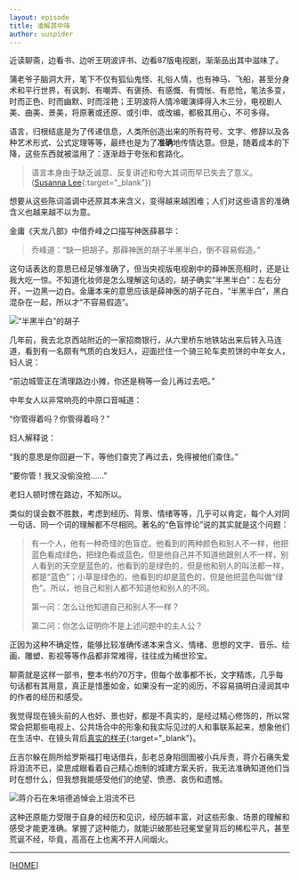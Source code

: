 ```yaml
---
layout: episode
title: 谁解其中味
author: uuspider
---
```

近读聊斋，边看书、边听王玥波评书、边看87版电视剧，渐渐品出其中滋味了。

蒲老爷子脑洞大开，笔下不仅有狐仙鬼怪、礼俗人情，也有神马、飞船，甚至分身术和平行世界，有讽刺、有嘲弄、有褒扬、有感慨、有惆怅、有悲怆，笔法多变，时而正色、时而幽默、时而淫艳；王玥波将人情冷暖演绎得入木三分，电视剧人美、曲美、景美，将原著或还原、或引申、或改编，都极其用心，不可多得。

语言，归根结底是为了传递信息，人类所创造出来的所有符号、文字、修辞以及各种艺术形式、公式定理等等，最终也是为了**准确**地传情达意。但是，随着成本的下降，这些东西就被滥用了：逐渐趋于夸张和套路化。

>语言本身由于缺乏诚意、反复讲述和夸大其词而早已失去了意义。([Susanna Lee][ref01]{:target="_blank"})

想要从这些陈词滥调中还原其本来含义，变得越来越困难；人们对这些语言的准确含义也越来越不以为意。

金庸《天龙八部》中借乔峰之口描写神医薛慕华：

>乔峰道：“缺一把胡子。那薛神医的胡子半黑半白，倒不容易假造。”

这句话表达的意思已经足够准确了，但当央视版电视剧中的薛神医亮相时，还是让我大吃一惊。不知道化妆师是怎么理解这句话的，胡子确实“半黑半白”：左右分开，一边黑一边白。金庸本来的意思应该是薛神医的胡子花白，“半黑半白”，黑白混杂在一起，所以才“不容易假造”。

![“半黑半白”的胡子][img01]

几年前，我去北京西站附近的一家招商银行，从六里桥东地铁站出来后转入马连道，看到有一名颇有气质的白发妇人，迎面拦住一个骑三轮车卖煎饼的中年女人，妇人说：

“前边城管正在清理路边小摊，你还是稍等一会儿再过去吧。”

中年女人以非常响亮的中原口音喊道：

“你管得着吗？你管得着吗？”

妇人解释说：

“我的意思是你回避一下，等他们查完了再过去，免得被他们查住。”

“要你管！我又没偷没抢……”

老妇人顿时愣在路边，不知所以。

类似的误会数不胜数，考虑到经历、背景、情绪等等，几乎可以肯定，每个人对同一句话、同一个词的理解都不尽相同。著名的“色盲悖论”说的其实就是这个问题：

>有一个人，他有一种奇怪的色盲症。他看到的两种颜色和别人不一样，他把蓝色看成绿色，把绿色看成蓝色。但是他自己并不知道他跟别人不一样，别人看到的天空是蓝色的，他看到的是绿色的，但是他和别人的叫法都一样，都是“蓝色”；小草是绿色的，他看到的却是蓝色的，但是他把蓝色叫做“绿色”。所以，他自己和别人都不知道他和别人的不同。
>
>第一问：怎么让他知道自己和别人不一样？
>
>第二问：你怎么证明你不是上述问题中的主人公？

正因为这种不确定性，能够比较准确传递本来含义、情绪、思想的文字、音乐、绘画、雕塑、影视等等作品都非常难得，往往成为稀世珍宝。

聊斋就是这样一部书，整本书约70万字，但每个故事都不长，文字精炼，几乎每句话都有其用意，真正是惜墨如金，如果没有一定的阅历，不容易搞明白浸润其中的作者的经历和感受。

我觉得现在镜头前的人也好、景也好，都是不真实的，是经过精心修饰的，所以常常会把那些电视上、公共场合中的形象和我实际见过的人和事联系起来，想象他们在生活中、在镜头背后[真实的样子][ref02]{:target="_blank"}。

丘吉尔躲在厕所给罗斯福打电话借兵，彭老总身陷囹圄被小兵斥责，蒋介石痛失爱将泪流不已，梁思成眼看着自己精心炮制的城建方案夭折，我无法准确知道他们当时在想什么，但我想我能感受他们的绝望、愤懑、哀伤和遗憾。

![蒋介石在朱培德追悼会上泪流不已][img02]

这种还原能力受限于自身的经历和见识，经历越丰富，对这些形象、场景的理解和感受才能更准确。掌握了这种能力，就能识破那些冠冕堂皇背后的稀松平凡，甚至荒诞不经，毕竟，高高在上也离不开人间烟火。

***

[[HOME][episode]]

[episode]:http://about.uuspider.com/2019/06/02/episodeindex.html

[ref01]:https://theconversation.com/were-living-in-the-bizarre-world-that-flaubert-envisioned-129211 "We're living in the bizarre world that Flaubert envisioned"

[ref02]:https://www.bilibili.com/video/BV1YD4y1S7pV?t=488 "恰好看到杨丞琳被求婚的视频，感觉从中可以感受名人真实的一面"

[img01]:http://about.uuspider.com/images/episode/20071201.jpg "“半黑半白”的胡子"

[img02]:http://about.uuspider.com/images/episode/20071202.jpg "蒋介石在朱培德追悼会上泪流不已"
